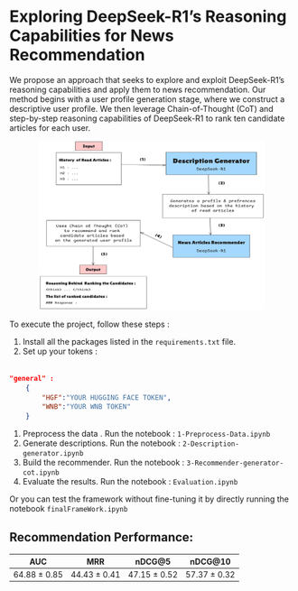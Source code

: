 # Exploring DeepSeek-R1’s Reasoning Capabilities for News Recommendation

We propose an approach that seeks to explore and exploit DeepSeek-R1’s reasoning capabilities and apply them to news recommendation. Our method begins with a user profile generation stage, where we construct a descriptive user profile. We then leverage Chain-of-Thought (CoT) and step-by-step reasoning capabilities of DeepSeek-R1 to rank ten candidate articles for each user.

<p align="center">  
    <img src="Pictures/FrameWorkPIC.jpg" alt="DeepSeek-R1-Based Proposed Method" width="400" height="300"/>
</p>
To execute the project, follow these steps :

1. Install all the packages listed in the `requirements.txt` file.
2. Set up your tokens :

```json

"general" :
    {
        "HGF":"YOUR HUGGING FACE TOKEN",
        "WNB":"YOUR WNB TOKEN"
    }

```
1. Preprocess the data . Run the notebook  : `1-Preprocess-Data.ipynb`
2. Generate descriptions. Run the notebook : `2-Description-generator.ipynb`
3. Build the recommender. Run the notebook  : `3-Recommender-generator-cot.ipynb`
4. Evaluate the results. Run the notebook : `Evaluation.ipynb`

Or you can test the framework without fine-tuning it by directly running the notebook `finalFrameWork.ipynb`

## Recommendation Performance:

| AUC          | MRR          | nDCG@5       | nDCG@10      |
|--------------|--------------|--------------|--------------|
| 64.88 ± 0.85 | 44.43 ± 0.41 | 47.15 ± 0.52 | 57.37 ± 0.32 |

